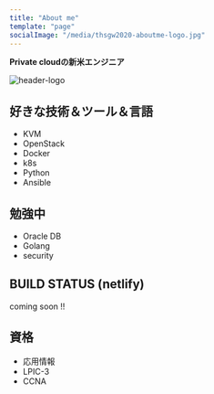 ```yaml
---
title: "About me"
template: "page"
socialImage: "/media/thsgw2020-aboutme-logo.jpg"
---
```


**Private cloudの新米エンジニア**

![header-logo](/media/thsgw2020-aboutme-logo.jpg)


## 好きな技術＆ツール＆言語

- KVM
- OpenStack
- Docker
- k8s
- Python
- Ansible

## 勉強中

- Oracle DB
- Golang
- security

## BUILD STATUS (netlify)

coming soon !!
## 資格

- 応用情報
- LPIC-3
- CCNA